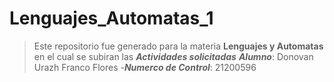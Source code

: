 # Lenguajes_Automatas_1
>Este repositorio fue generado para la materia **Lenguajes y Automatas** en el cual se subiran las ***Actividades solicitadas***
>***Alumno***: Donovan Urazh Franco Flores
>-***Numerco de Control***: 21200596
